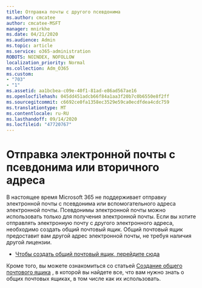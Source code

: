 ```yaml
---
title: Отправка почты с другого псевдонима
ms.author: cmcatee
author: cmcatee-MSFT
manager: mnirkhe
ms.date: 04/21/2020
ms.audience: Admin
ms.topic: article
ms.service: o365-administration
ROBOTS: NOINDEX, NOFOLLOW
localization_priority: Normal
ms.collection: Adm_O365
ms.custom:
- "703"
- "1"
ms.assetid: aa1bcbea-c09e-40f1-81ad-e86ad567ae16
ms.openlocfilehash: 045dd451adcb66f84a1aa3f20b7c0b6550e8f2ff
ms.sourcegitcommit: c6692ce0fa1358ec3529e59ca0ecdfdea4cdc759
ms.translationtype: MT
ms.contentlocale: ru-RU
ms.lasthandoff: 09/14/2020
ms.locfileid: "47720767"
---
```

# <a name="send-email-from-an-alias-or-secondary-address"></a>Отправка электронной почты с псевдонима или вторичного адреса

В настоящее время Microsoft 365 не поддерживает отправку электронной почты с псевдонима или вспомогательного адреса электронной почты. Псевдонимы электронной почты можно использовать только для получения электронной почты. Если вы хотите отправлять электронную почту с другого электронного адреса, необходимо создать общий почтовый ящик. Общий почтовый ящик предоставит вам другой адрес электронной почты, не требуя наличия другой лицензии.
  
- [Чтобы создать общий почтовый ящик, перейдите сюда](https://portal.office.com/AdminPortal/Home#/AssistedGuide/addemailoptions)

Кроме того, вы можете ознакомиться со статьей [Создание общего почтового ящика](https://docs.microsoft.com/microsoft-365/admin/email/create-a-shared-mailbox) , в которой вы найдете все, что вам нужно знать о общих почтовых ящиках, в том числе как их использовать.
